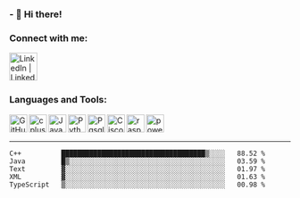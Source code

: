 ### - 🏮 Hi there!

### Connect with me:

[<img align="left" alt="LinkedIn | LinkedIn" width="50px" src="https://cdn.jsdelivr.net/npm/simple-icons@v3/icons/linkedin.svg" />][linkedin]



<br />
<br />
<br />


### Languages and Tools:

<img align="left" alt="GitHub" width="32px" src="https://cdn.jsdelivr.net/npm/simple-icons@3.12.3/icons/github.svg"/>
<img align="left" alt="cplusplus" width="32px" src="https://cdn.jsdelivr.net/npm/simple-icons@3.12.3/icons/cplusplus.svg" />
<img align="left" alt="Java" width="32px" src="https://cdn.jsdelivr.net/npm/simple-icons@3.12.3/icons/java.svg" />
<img align="left" alt="Python" width="32px" src="https://cdn.jsdelivr.net/npm/simple-icons@3.12.3/icons/python.svg" />
<img align="left" alt="Pgsql" width="32px" src="https://cdn.jsdelivr.net/npm/simple-icons@3.12.3/icons/postgresql.svg" />
<img align="left" alt="Cisco" width="32px" src="https://cdn.jsdelivr.net/npm/simple-icons@3.12.3/icons/cisco.svg" />
<img align="left" alt="raspberry" width="32px" src="https://cdn.jsdelivr.net/npm/simple-icons@3.12.3/icons/raspberrypi.svg" />
<img align="left" alt="powershell" width="32px" src="https://cdn.jsdelivr.net/npm/simple-icons@3.12.3/icons/powershell.svg" />




<br />
<br />

---

<!--START_SECTION:waka-->
```text
C++          ████████████████████████████████████▒░░░░   88.52 % 
Java         █▒░░░░░░░░░░░░░░░░░░░░░░░░░░░░░░░░░░░░░░░   03.59 % 
Text         ▓░░░░░░░░░░░░░░░░░░░░░░░░░░░░░░░░░░░░░░░░   01.97 % 
XML          ▓░░░░░░░░░░░░░░░░░░░░░░░░░░░░░░░░░░░░░░░░   01.63 % 
TypeScript   ▒░░░░░░░░░░░░░░░░░░░░░░░░░░░░░░░░░░░░░░░░   00.98 % 
```
<!--END_SECTION:waka-->


[linkedin]: https://www.linkedin.com/in/mohamed-elh/

